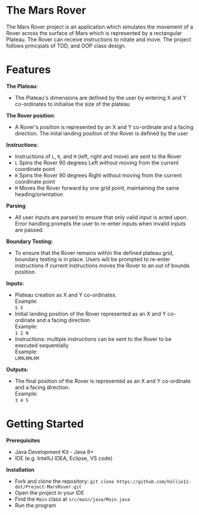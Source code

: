 The Mars Rover
===============
The Mars Rover project is an application which simulates the movement of a Rover across the surface of Mars which is represented by a rectangular Plateau. 
The Rover can receive instructions to rotate and move. 
The project follows principals of TDD, and OOP class design. 

Features
=========
**The Plateau**: 
- The Plateau's dimensions are defined by the user by entering X and Y co-ordinates to initialise the size of the plateau
  
**The Rover position**: 
- A Rover's position is represented by an X and Y co-ordinate and a facing direction. The inital landing position of the Rover is defined by the user
  
**Instructions**:
- Instructions of `L`, `R`, and `M` (left, right and move) are sent to the Rover
- `L`	Spins the Rover 90 degrees Left without moving from the current coordinate point
- `R`	Spins the Rover 90 degrees Right without moving from the current coordinate point
- `M`	Moves the Rover forward by one grid point, maintaining the same heading/orientation

**Parsing**
- All user inputs are parsed to ensure that only valid input is acted upon. Error handling prompts the user to re-enter inputs when invalid inputs are passed. 

**Boundary Testing:**
- To ensure that the Rover remains within the defined plateau grid, boundary testing is in place. Users will be prompted to re-enter instructions if current instructions moves the Rover to an out of bounds position. 

**Inputs:** 
- Plateau creation as X and Y co-ordinates.\
  Example:\
  `5 5`
- Initial landing position of the Rover represented as an X and Y co-ordinate and a facing direction\
  Example:\
  `1 2 N`
- Instructions: multiple instructions can be sent to the Rover to be executed sequentially\
  Example:\
  `LRMLRMLRM`
  
**Outputs:**
- The final position of the Rover is represented as an X and Y co-ordinate and a facing direction.\
  Example:\
  `3 4 S`

Getting Started
===============

**Prerequisites**
- Java Development Kit - Java 8+
- IDE (e.g. IntelliJ IDEA, Eclipse, VS code)

**Installation**
- Fork and clone the repository:
 `git clone https://github.com/hollie11-dot/Project-MarsRover.git`
- Open the project in your IDE
- Find the `Main` class at `src/main/java/Main.java`
- Run the program 

